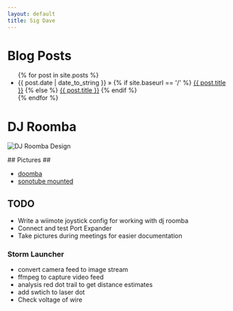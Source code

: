 ```yaml
---
layout: default
title: Sig Dave
---
```


# Blog Posts #
  <ul class="posts">
    {% for post in site.posts %}
      <li>
        <span>{{ post.date | date_to_string }}</span> &raquo;
        {% if site.baseurl == '/' %}
            <a href="{{ post.url }}">{{ post.title }}</a>
        {% else %}
            <a href="{{ site.baseurl }}{{ post.url }}">{{ post.title }}</a>
        {% endif %}
      </li>
    {% endfor %}
  </ul>

# DJ Roomba #
<p><img src="{{ site.baseurl }}images/design.svg" alt="DJ Roomba Design" /></p>
## Pictures ##
<ul>
  <li><a href="{{ site.baseurl }}images/doomba.jpg">doomba</a></li>
  <li><a href="{{ site.baseurl }}images/sonotube.jpg">sonotube mounted</a></li>
</ul>

## TODO ##
- Write a wiimote joystick config for working with dj roomba
- Connect and test Port Expander
- Take pictures during meetings for easier documentation
### Storm Launcher ###
- convert camera feed to image stream
- ffmpeg to capture video feed
- analysis red dot trail to get distance estimates
- add swtich to laser dot
 - Check voltage of wire

